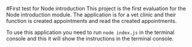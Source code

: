 #First test for Node introduction
This project is the first evaluation for the Node introduction module. The application is for a vet clinic and their function is created appointments and read the created appointments.

To use this application you need to run `node index.js` in the terminal console and this it will show the instructions in the terminal console.
